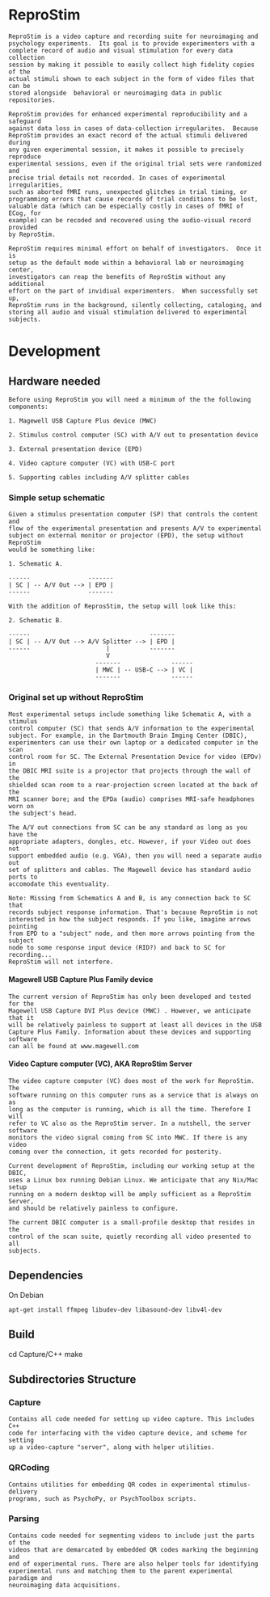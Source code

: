 # ReproStim

    ReproStim is a video capture and recording suite for neuroimaging and
    psychology experiments.  Its goal is to provide experimenters with a
    complete record of audio and visual stimulation for every data collection
    session by making it possible to easily collect high fidelity copies of the
    actual stimuli shown to each subject in the form of video files that can be
    stored alongside  behavioral or neuroimaging data in public repositories. 

    ReproStim provides for enhanced experimental reproducibility and a safeguard
    against data loss in cases of data-collection irregularites.  Because
    ReproStim provides an exact record of the actual stimuli delivered during
    any given experimental session, it makes it possible to precisely reproduce
    experimental sessions, even if the original trial sets were randomized and
    precise trial details not recorded. In cases of experimental irregularities,
    such as aborted fMRI runs, unexpected glitches in trial timing, or
    programming errors that cause records of trial conditions to be lost,
    valuable data (which can be especially costly in cases of fMRI of ECog, for
    example) can be recoded and recovered using the audio-visual record provided
    by ReproStim.   

    ReproStim requires minimal effort on behalf of investigators.  Once it is
    setup as the default mode within a behavioral lab or neuroimaging center,
    investigators can reap the benefits of ReproStim without any additional
    effort on the part of invidiual experimenters.  When successfully set up,
    ReproStim runs in the background, silently collecting, cataloging, and
    storing all audio and visual stimulation delivered to experimental subjects. 

# Development

## Hardware needed 

    Before using ReproStim you will need a minimum of the the following
    components:

    1. Magewell USB Capture Plus device (MWC)

    2. Stimulus control computer (SC) with A/V out to presentation device

    3. External presentation device (EPD)

    4. Video capture computer (VC) with USB-C port

    5. Supporting cables including A/V splitter cables

### Simple setup schematic
    
    Given a stimulus presentation computer (SP) that controls the content and
    flow of the experimental presentation and presents A/V to experimental
    subject on external monitor or projector (EPD), the setup without ReproStim
    would be something like:

    1. Schematic A.

    ------                -------
    | SC | -- A/V Out --> | EPD |
    ------                -------

    With the addition of ReprosStim, the setup will look like this:

    2. Schematic B.

    ------                                 -------
    | SC | -- A/V Out --> A/V Splitter --> | EPD |
    ------                     |           -------
                               V
                            -------              ------
                            | MWC | -- USB-C --> | VC | 
                            -------              ------
                             
### Original set up without ReproStim

    Most experimental setups include something like Schematic A, with a stimulus
    control computer (SC) that sends A/V information to the experimental
    subject. For example, in the Dartmouth Brain Imging Center (DBIC),
    experimenters can use their own laptop or a dedicated computer in the scan
    control room for SC. The External Presentation Device for video (EPDv) in
    the DBIC MRI suite is a projector that projects through the wall of the
    shielded scan room to a rear-projection screen located at the back of the
    MRI scanner bore; and the EPDa (audio) comprises MRI-safe headphones worn on
    the subject's head. 

    The A/V out connections from SC can be any standard as long as you have the
    appropriate adapters, dongles, etc. However, if your Video out does not
    support embedded audio (e.g. VGA), then you will need a separate audio out
    set of splitters and cables. The Magewell device has standard audio ports to
    accomodate this eventuality.

    Note: Missing from Schematics A and B, is any connection back to SC that
    records subject response information. That's because ReproStim is not
    interested in how the subject responds. If you like, imagine arrows pointing
    from EPD to a "subject" node, and then more arrows pointing from the subject
    node to some response input device (RID?) and back to SC for recording...
    ReproStim will not interfere.

#### Magewell USB Capture Plus Family device

    The current version of ReproStim has only been developed and tested for the
    Magewell USB Capture DVI Plus device (MWC) . However, we anticipate that it
    will be relatively painless to support at least all devices in the USB
    Capture Plus Family. Information about these devices and supporting software
    can all be found at www.magewell.com

#### Video Capture computer (VC), AKA ReproStim Server

    The video capture computer (VC) does most of the work for ReproStim. The
    software running on this computer runs as a service that is always on as
    long as the computer is running, which is all the time. Therefore I will
    refer to VC also as the ReproStim server. In a nutshell, the server software
    monitors the video signal coming from SC into MWC. If there is any video
    coming over the connection, it gets recorded for posterity.

    Current development of ReproStim, including our working setup at the DBIC,
    uses a Linux box running Debian Linux. We anticipate that any Nix/Mac setup
    running on a modern desktop will be amply sufficient as a ReproStim Server,
    and should be relatively painless to configure. 

    The current DBIC computer is a small-profile desktop that resides in the
    control of the scan suite, quietly recording all video presented to all
    subjects.
    
## Dependencies

On Debian

    apt-get install ffmpeg libudev-dev libasound-dev libv4l-dev

## Build

   cd Capture/C++
   make

## Subdirectories Structure

### Capture

    Contains all code needed for setting up video capture. This includes C++
    code for interfacing with the video capture device, and scheme for setting
    up a video-capture "server", along with helper utilities.

### QRCoding

    Contains utilities for embedding QR codes in experimental stimulus-delivery
    programs, such as PsychoPy, or PsychToolbox scripts.

### Parsing

    Contains code needed for segmenting videos to include just the parts of the
    videos that are demarcated by embedded QR codes marking the beginning and
    end of experimental runs. There are also helper tools for identifying
    experimental runs and matching them to the parent experimental paradigm and
    neuroimaging data acquisitions. 
